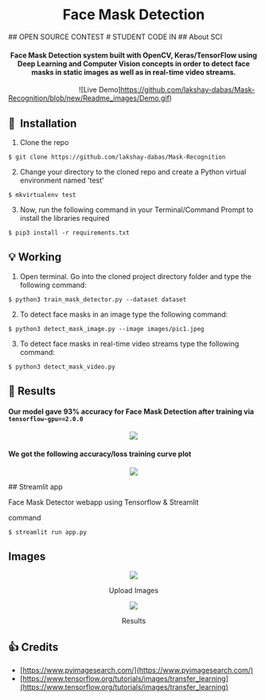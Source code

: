 <h1 align="center">Face Mask Detection</h1>
## OPEN SOURCE CONTEST
# STUDENT CODE IN
## About SCI   
<div align= "center">
  <h4>Face Mask Detection system built with OpenCV, Keras/TensorFlow using Deep Learning and Computer Vision concepts in order to detect face masks in static images as well as in real-time video streams.</h4>
</div>

&nbsp;&nbsp;&nbsp;&nbsp;&nbsp;&nbsp;&nbsp;&nbsp;&nbsp;&nbsp;&nbsp;&nbsp;&nbsp;&nbsp;&nbsp;&nbsp;&nbsp;&nbsp;&nbsp;&nbsp;&nbsp;&nbsp;&nbsp;&nbsp;&nbsp;&nbsp;&nbsp;&nbsp;&nbsp;&nbsp;&nbsp;&nbsp;&nbsp;&nbsp;&nbsp;
![Live Demo]https://github.com/lakshay-dabas/Mask-Recognition/blob/new/Readme_images/Demo.gif)




## 🚀&nbsp; Installation
1. Clone the repo
```
$ git clone https://github.com/lakshay-dabas/Mask-Recognition
```

2. Change your directory to the cloned repo and create a Python virtual environment named 'test'
```
$ mkvirtualenv test
```

3. Now, run the following command in your Terminal/Command Prompt to install the libraries required
```
$ pip3 install -r requirements.txt
```

## :bulb: Working

1. Open terminal. Go into the cloned project directory folder and type the following command:
```
$ python3 train_mask_detector.py --dataset dataset
```

2. To detect face masks in an image type the following command: 
```
$ python3 detect_mask_image.py --image images/pic1.jpeg
```

3. To detect face masks in real-time video streams type the following command:
```
$ python3 detect_mask_video.py 
```
## :key: Results

#### Our model gave 93% accuracy for Face Mask Detection after training via <code>tensorflow-gpu==2.0.0</code>

<p align="center">
  <img src="Readme_images/Screenshot 2020-06-01 at 9.48.27 PM.png">
</p>
<!-- ![](https://github.com/chandrikadeb7/Face-Mask-Detection/blob/master/) -->

#### We got the following accuracy/loss training curve plot
<p align="center">
  <img src="https://github.com/lakshay-dabas/Mask-Recognition/blob/main/Readme_images/plot.png">
</p>
## Streamlit app

Face Mask Detector webapp using Tensorflow & Streamlit

command
```
$ streamlit run app.py 
```
## Images

<p align="center">
  <img src="Readme_images/1.PNG">
</p>
<p align="center">Upload Images</p>

<p align="center">
  <img src="Readme_images/2.PNG">
</p>
<p align="center">Results</p>


## :+1: Credits
* [https://www.pyimagesearch.com/](https://www.pyimagesearch.com/)
* [https://www.tensorflow.org/tutorials/images/transfer_learning](https://www.tensorflow.org/tutorials/images/transfer_learning)
